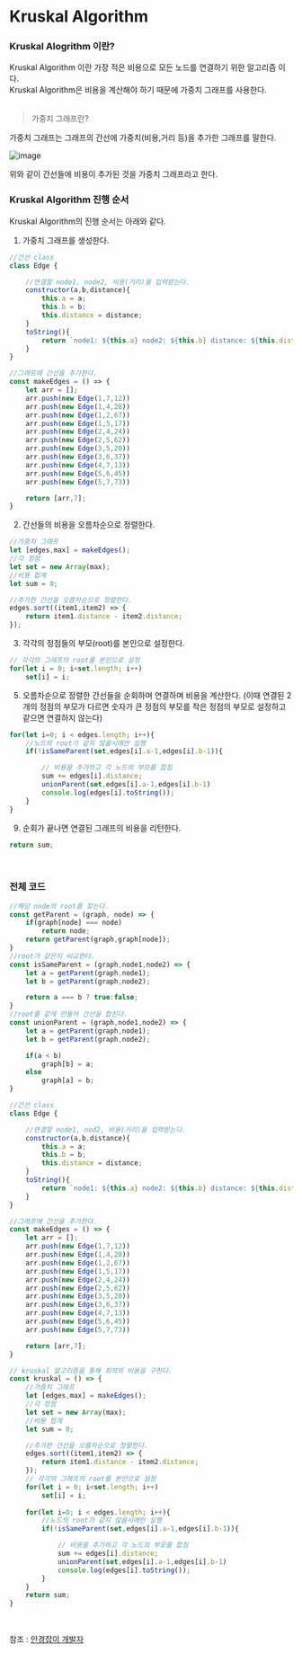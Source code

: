 # Kruskal Algorithm

### Kruskal Alogrithm 이란?
Kruskal Algorithm 이란 가장 적은 비용으로 모든 노드를 연결하기 위한 알고리즘 이다.
<br>
Kruskal Algorithm은 비용을 계산해야 하기 때문에 가중치 그래프를 사용한다.
<br><br>
> 가중치 그래프란?

가중치 그래프는 그래프의 간선에 가중치(비용,거리 등)을 추가한 그래프를 말한다.
 
 ![image](https://user-images.githubusercontent.com/62639722/142419834-6f5dd5b2-c677-4444-83d9-27576b6c8b66.png)

위와 같이 간선들에 비용이 추가된 것을 가중치 그래프라고 한다.

### Kruskal Algorithm 진행 순서

Kruskal Algorithm의 진행 순서는 아래와 같다.
<br>

1. 가중치 그래프를 생성한다.
```javascript
//간선 class
class Edge {

    //연결할 node1, node2, 비용(거리)을 입력받는다.
    constructor(a,b,distance){
        this.a = a;
        this.b = b;
        this.distance = distance;
    }
    toString(){
        return `node1: ${this.a} node2: ${this.b} distance: ${this.distance}`;
    }
}

//그래프에 간선을 추가한다.
const makeEdges = () => {
    let arr = [];
    arr.push(new Edge(1,7,12))
    arr.push(new Edge(1,4,28))
    arr.push(new Edge(1,2,67))
    arr.push(new Edge(1,5,17))
    arr.push(new Edge(2,4,24))
    arr.push(new Edge(2,5,62))
    arr.push(new Edge(3,5,20))
    arr.push(new Edge(3,6,37))
    arr.push(new Edge(4,7,13))
    arr.push(new Edge(5,6,45))
    arr.push(new Edge(5,7,73))

    return [arr,7];
}
```
2. 간선들의 비용을 오름차순으로 정렬한다.
```javascript
//가중치 그래프
let [edges,max] = makeEdges();
//각 정점
let set = new Array(max);
//비용 합계
let sum = 0;

//추가한 간선을 오름차순으로 정렬한다.
edges.sort((item1,item2) => {
    return item1.distance - item2.distance;
});
```
3. 각각의 정점들의 부모(root)를 본인으로 설정한다.
```javascript
// 각각의 그래프의 root를 본인으로 설정
for(let i = 0; i<set.length; i++)
    set[i] = i;
```
5. 오름차순으로 정렬한 간선들을 순회하며 연결하며 비용을 계산한다. (이때 연결된 2개의 정점의 부모가 다르면 숫자가 큰 정점의 부모를 작은 정점의 부모로 설정하고 같으면 연결하지 않는다)
```javascript
for(let i=0; i < edges.length; i++){
    //노드의 root가 같지 않을시에만 실행
    if(!isSameParent(set,edges[i].a-1,edges[i].b-1)){

        // 비용을 추가하고 각 노드의 부모를 합침
        sum += edges[i].distance;
        unionParent(set,edges[i].a-1,edges[i].b-1)
        console.log(edges[i].toString());
    }
}
```
9. 순회가 끝나면 연결된 그래프의 비용을 리턴한다.
```javascript
return sum;
```
<br>

### 전체 코드
```javascript
//해당 node의 root를 찾는다.
const getParent = (graph, node) => {
    if(graph[node] === node) 
        return node;
    return getParent(graph,graph[node]);
}
//root가 같은지 비교한다.
const isSameParent = (graph,node1,node2) => {
    let a = getParent(graph,node1);
    let b = getParent(graph,node2);

    return a === b ? true:false;
}
//root를 같게 만들어 간선을 합친다.
const unionParent = (graph,node1,node2) => {
    let a = getParent(graph,node1);
    let b = getParent(graph,node2);

    if(a < b) 
        graph[b] = a;
    else
        graph[a] = b;
}

//간선 class
class Edge {

    //연결할 node1, nod2, 비용(거리)을 입력받는다.
    constructor(a,b,distance){
        this.a = a;
        this.b = b;
        this.distance = distance;
    }
    toString(){
        return `node1: ${this.a} node2: ${this.b} distance: ${this.distance}`;
    }
}

//그래프에 간선을 추가한다.
const makeEdges = () => {
    let arr = [];
    arr.push(new Edge(1,7,12))
    arr.push(new Edge(1,4,28))
    arr.push(new Edge(1,2,67))
    arr.push(new Edge(1,5,17))
    arr.push(new Edge(2,4,24))
    arr.push(new Edge(2,5,62))
    arr.push(new Edge(3,5,20))
    arr.push(new Edge(3,6,37))
    arr.push(new Edge(4,7,13))
    arr.push(new Edge(5,6,45))
    arr.push(new Edge(5,7,73))

    return [arr,7];
}

// kruskal 알고리즘을 통해 최적의 비용을 구한다.
const kruskal = () => {
    //가중치 그래프
    let [edges,max] = makeEdges();
    //각 정점
    let set = new Array(max);
    //비용 합계
    let sum = 0;

    //추가한 간선을 오름차순으로 정렬한다.
    edges.sort((item1,item2) => {
        return item1.distance - item2.distance;
    });
    // 각각의 그래프의 root를 본인으로 설정
    for(let i = 0; i<set.length; i++)
        set[i] = i;
    
    for(let i=0; i < edges.length; i++){
        //노드의 root가 같지 않을시에만 실행
        if(!isSameParent(set,edges[i].a-1,edges[i].b-1)){

            // 비용을 추가하고 각 노드의 부모를 합침
            sum += edges[i].distance;
            unionParent(set,edges[i].a-1,edges[i].b-1)
            console.log(edges[i].toString());
        }
    }
    return sum;
}
```

<br>

참조 : [안경잡이 개발자](https://m.blog.naver.com/PostView.naver?blogId=ndb796&logNo=221230994142&navType=by)
